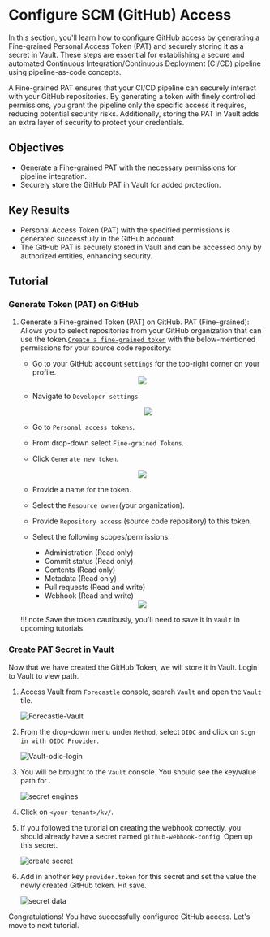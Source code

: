 # Configure SCM (GitHub) Access

In this section, you'll learn how to configure GitHub access by generating a Fine-grained Personal Access Token (PAT) and securely storing it as a secret in Vault. These steps are essential for establishing a secure and automated Continuous Integration/Continuous Deployment (CI/CD) pipeline using pipeline-as-code concepts.

A Fine-grained PAT ensures that your CI/CD pipeline can securely interact with your GitHub repositories. By generating a token with finely controlled permissions, you grant the pipeline only the specific access it requires, reducing potential security risks. Additionally, storing the PAT in Vault adds an extra layer of security to protect your credentials.

## Objectives

* Generate a Fine-grained PAT with the necessary permissions for pipeline integration.
* Securely store the GitHub PAT in Vault for added protection.

## Key Results

* Personal Access Token (PAT) with the specified permissions is generated successfully in the GitHub account.
* The GitHub PAT is securely stored in Vault and can be accessed only by authorized entities, enhancing security.

## Tutorial

### Generate Token (PAT) on GitHub

1. Generate a Fine-grained Token (PAT) on GitHub. PAT (Fine-grained): Allows you to select repositories from your GitHub organization that can use the token.[`Create a fine-grained token`](https://github.blog/2022-10-18-introducing-fine-grained-personal-access-tokens-for-github/) with the below-mentioned permissions for your source code repository:

   * Go to your GitHub account `settings` for the top-right corner on your profile.

    <div style="text-align:center"><img src="images/git-account-settings.png" /></div>

   * Navigate to `Developer settings`

     <div style="text-align:center"><img src="images/developer-settings.png" /></div>

   * Go to `Personal access tokens`.
   * From drop-down select `Fine-grained Tokens`.
   * Click `Generate new token`.

    <div style="text-align:center"><img src="images/pat-create.png" /></div>

   * Provide a name for the token.
   * Select the `Resource owner`(your organization).
   * Provide `Repository access` (source code repository) to this token.
   * Select the following scopes/permissions:

        * Administration (Read only)
        * Commit status (Read only)
        * Contents (Read only)
        * Metadata (Read only)
        * Pull requests (Read and write)
        * Webhook (Read and write)

    <div style="text-align:center"><img src="images/pat-permissions.png" /></div>

    !!! note
        Save the token cautiously, you'll need to save it in `Vault` in upcoming tutorials.

### Create PAT Secret in Vault

Now that we have created the GitHub Token, we will store it in Vault.
Login to Vault to view <your-tenant> path.

1. Access Vault from `Forecastle` console, search `Vault` and open the `Vault` tile.

   ![Forecastle-Vault](images/forecastle.png)

1. From the drop-down menu under `Method`, select `OIDC` and click on `Sign in with OIDC Provider`.

   ![Vault-odic-login](images/login-oidc.png)

1. You will be brought to the `Vault` console. You should see the key/value path for <your-tenant>.

   ![secret engines](images/secret-engines.png)

1. Click on `<your-tenant>/kv/`.

1. If you followed the tutorial on creating the webhook correctly, you should already have a secret named `github-webhook-config`. Open up this secret.

   ![create secret](images/open-secret.png)

1. Add in another key `provider.token` for this secret and set the value the newly created GitHub token. Hit save.

   ![secret data](images/provider-token.png)

Congratulations! You have successfully configured GitHub access. Let's move to next tutorial.
